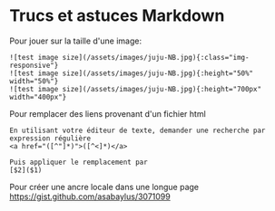 # Trucs et astuces Markdown
Pour jouer sur la taille d'une image:
```
![test image size](/assets/images/juju-NB.jpg){:class="img-responsive"}
![test image size](/assets/images/juju-NB.jpg){:height="50%" width="50%"}
![test image size](/assets/images/juju-NB.jpg){:height="700px" width="400px"}
```

Pour remplacer des liens provenant d'un fichier html
```
En utilisant votre éditeur de texte, demander une recherche par expression régulière
<a href="([^"]*)">([^<]*)</a>

Puis appliquer le remplacement par
[$2]($1)
```

Pour créer une ancre locale dans une longue page
https://gist.github.com/asabaylus/3071099
